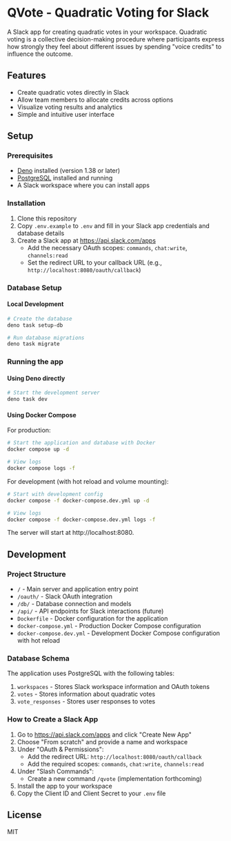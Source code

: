 # QVote - Quadratic Voting for Slack

A Slack app for creating quadratic votes in your workspace. Quadratic voting is a collective
decision-making procedure where participants express how strongly they feel about different issues
by spending "voice credits" to influence the outcome.

## Features

- Create quadratic votes directly in Slack
- Allow team members to allocate credits across options
- Visualize voting results and analytics
- Simple and intuitive user interface

## Setup

### Prerequisites

- [Deno](https://deno.land/) installed (version 1.38 or later)
- [PostgreSQL](https://www.postgresql.org/) installed and running
- A Slack workspace where you can install apps

### Installation

1. Clone this repository
2. Copy `.env.example` to `.env` and fill in your Slack app credentials and database details
3. Create a Slack app at https://api.slack.com/apps
   - Add the necessary OAuth scopes: `commands`, `chat:write`, `channels:read`
   - Set the redirect URL to your callback URL (e.g., `http://localhost:8080/oauth/callback`)

### Database Setup

#### Local Development

```bash
# Create the database
deno task setup-db

# Run database migrations
deno task migrate
```

### Running the app

#### Using Deno directly

```bash
# Start the development server
deno task dev
```

#### Using Docker Compose

For production:

```bash
# Start the application and database with Docker
docker compose up -d

# View logs
docker compose logs -f
```

For development (with hot reload and volume mounting):

```bash
# Start with development config
docker compose -f docker-compose.dev.yml up -d

# View logs
docker compose -f docker-compose.dev.yml logs -f
```

The server will start at http://localhost:8080.

## Development

### Project Structure

- `/` - Main server and application entry point
- `/oauth/` - Slack OAuth integration
- `/db/` - Database connection and models
- `/api/` - API endpoints for Slack interactions (future)
- `Dockerfile` - Docker configuration for the application
- `docker-compose.yml` - Production Docker Compose configuration
- `docker-compose.dev.yml` - Development Docker Compose configuration with hot reload

### Database Schema

The application uses PostgreSQL with the following tables:

1. `workspaces` - Stores Slack workspace information and OAuth tokens
2. `votes` - Stores information about quadratic votes
3. `vote_responses` - Stores user responses to votes

### How to Create a Slack App

1. Go to https://api.slack.com/apps and click "Create New App"
2. Choose "From scratch" and provide a name and workspace
3. Under "OAuth & Permissions":
   - Add the redirect URL: `http://localhost:8080/oauth/callback`
   - Add the required scopes: `commands`, `chat:write`, `channels:read`
4. Under "Slash Commands":
   - Create a new command `/qvote` (implementation forthcoming)
5. Install the app to your workspace
6. Copy the Client ID and Client Secret to your `.env` file

## License

MIT
